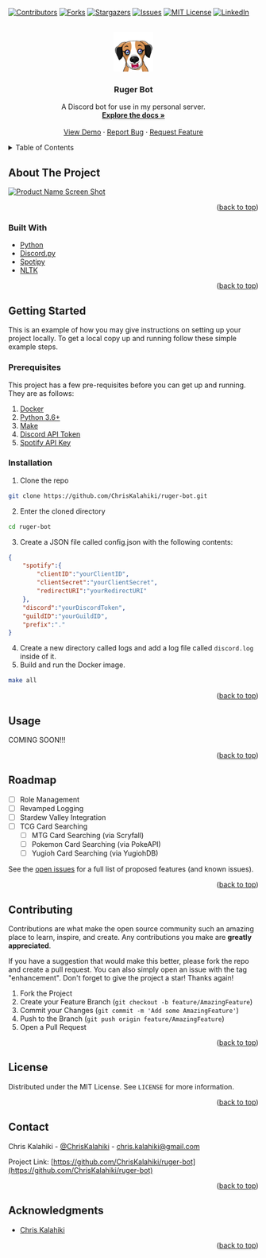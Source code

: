 <div id="top"></div>
<!--
*** Thanks for checking out the Best-README-Template. If you have a suggestion
*** that would make this better, please fork the repo and create a pull request
*** or simply open an issue with the tag "enhancement".
*** Don't forget to give the project a star!
*** Thanks again! Now go create something AMAZING! :D
-->



<!-- PROJECT SHIELDS -->
<!--
*** I'm using markdown "reference style" links for readability.
*** Reference links are enclosed in brackets [ ] instead of parentheses ( ).
*** See the bottom of this document for the declaration of the reference variables
*** for contributors-url, forks-url, etc. This is an optional, concise syntax you may use.
*** https://www.markdownguide.org/basic-syntax/#reference-style-links
-->
[![Contributors][contributors-shield]][contributors-url]
[![Forks][forks-shield]][forks-url]
[![Stargazers][stars-shield]][stars-url]
[![Issues][issues-shield]][issues-url]
[![MIT License][license-shield]][license-url]
[![LinkedIn][linkedin-shield]][linkedin-url]



<!-- PROJECT LOGO -->
<br />
<div align="center">
  <a href="https://github.com/ChrisKalahiki/ruger-bot">
    <img src="assets/logo.png" alt="Logo" width="80" height="80">
  </a>

<h3 align="center">Ruger Bot</h3>

  <p align="center">
    A Discord bot for use in my personal server.
    <br />
    <a href="https://github.com/ChrisKalahiki/ruger-bot"><strong>Explore the docs »</strong></a>
    <br />
    <br />
    <a href="https://github.com/ChrisKalahiki/ruger-bot">View Demo</a>
    ·
    <a href="https://github.com/ChrisKalahiki/ruger-bot/issues">Report Bug</a>
    ·
    <a href="https://github.com/ChrisKalahiki/ruger-bot/issues">Request Feature</a>
  </p>
</div>



<!-- TABLE OF CONTENTS -->
<details>
  <summary>Table of Contents</summary>
  <ol>
    <li>
      <a href="#about-the-project">About The Project</a>
      <ul>
        <li><a href="#built-with">Built With</a></li>
      </ul>
    </li>
    <li>
      <a href="#getting-started">Getting Started</a>
      <ul>
        <li><a href="#prerequisites">Prerequisites</a></li>
        <li><a href="#installation">Installation</a></li>
      </ul>
    </li>
    <li><a href="#usage">Usage</a></li>
    <li><a href="#roadmap">Roadmap</a></li>
    <li><a href="#contributing">Contributing</a></li>
    <li><a href="#license">License</a></li>
    <li><a href="#contact">Contact</a></li>
    <li><a href="#acknowledgments">Acknowledgments</a></li>
  </ol>
</details>



<!-- ABOUT THE PROJECT -->
## About The Project

[![Product Name Screen Shot][product-screenshot]](https://example.com)

<p align="right">(<a href="#top">back to top</a>)</p>



### Built With

* [Python](https://www.python.org/)
* [Discord.py](https://discordpy.readthedocs.io/en/stable/)
* [Spotipy](https://spotipy.readthedocs.io/en/2.19.0/)
* [NLTK](https://www.nltk.org/)

<p align="right">(<a href="#top">back to top</a>)</p>



<!-- GETTING STARTED -->
## Getting Started

This is an example of how you may give instructions on setting up your project locally.
To get a local copy up and running follow these simple example steps.

### Prerequisites

This project has a few pre-requisites before you can get up and running. They are as follows:
1. [Docker](https://www.docker.com/)
2. [Python 3.6+](https://www.python.org/downloads/)
3. [Make](https://www.gnu.org/software/make/)
4. [Discord API Token](https://discord.com/developers/applications)
5. [Spotify API Key](https://developer.spotify.com/dashboard/applications)

### Installation

1. Clone the repo
  ```sh
  git clone https://github.com/ChrisKalahiki/ruger-bot.git
  ```
2. Enter the cloned directory
  ```sh
  cd ruger-bot
  ```
3. Create a JSON file called config.json with the following contents:
  ```json
  {
      "spotify":{
          "clientID":"yourClientID",
          "clientSecret":"yourClientSecret",
          "redirectURI":"yourRedirectURI"
      },
      "discord":"yourDiscordToken",
      "guildID":"yourGuildID",
      "prefix":"."
  }
  ```
4. Create a new directory called logs and add a log file called `discord.log` inside of it.
5. Build and run the Docker image.
  ```sh
  make all
  ```

<p align="right">(<a href="#top">back to top</a>)</p>



<!-- USAGE EXAMPLES -->
## Usage

<!-- Use this space to show useful examples of how a project can be used. Additional screenshots, code examples and demos work well in this space. You may also link to more resources. -->

COMING SOON!!!

<!-- _For more examples, please refer to the [Documentation](https://example.com)_ -->

<p align="right">(<a href="#top">back to top</a>)</p>



<!-- ROADMAP -->
## Roadmap

- [ ] Role Management
- [ ] Revamped Logging
- [ ] Stardew Valley Integration
- [ ] TCG Card Searching
    - [ ] MTG Card Searching (via Scryfall)
    - [ ] Pokemon Card Searching (via PokeAPI)
    - [ ] Yugioh Card Searching (via YugiohDB)

See the [open issues](https://github.com/ChrisKalahiki/ruger-bot/issues) for a full list of proposed features (and known issues).

<p align="right">(<a href="#top">back to top</a>)</p>



<!-- CONTRIBUTING -->
## Contributing

Contributions are what make the open source community such an amazing place to learn, inspire, and create. Any contributions you make are **greatly appreciated**.

If you have a suggestion that would make this better, please fork the repo and create a pull request. You can also simply open an issue with the tag "enhancement".
Don't forget to give the project a star! Thanks again!

1. Fork the Project
2. Create your Feature Branch (`git checkout -b feature/AmazingFeature`)
3. Commit your Changes (`git commit -m 'Add some AmazingFeature'`)
4. Push to the Branch (`git push origin feature/AmazingFeature`)
5. Open a Pull Request

<p align="right">(<a href="#top">back to top</a>)</p>



<!-- LICENSE -->
## License

Distributed under the MIT License. See `LICENSE` for more information.

<p align="right">(<a href="#top">back to top</a>)</p>



<!-- CONTACT -->
## Contact

Chris Kalahiki - [@ChrisKalahiki](https://twitter.com/@ChrisKalahiki) - chris.kalahiki@gmail.com

Project Link: [https://github.com/ChrisKalahiki/ruger-bot](https://github.com/ChrisKalahiki/ruger-bot)

<p align="right">(<a href="#top">back to top</a>)</p>



<!-- ACKNOWLEDGMENTS -->
## Acknowledgments

* [Chris Kalahiki](https://www.chriskalahiki.info/)

<p align="right">(<a href="#top">back to top</a>)</p>



<!-- MARKDOWN LINKS & IMAGES -->
<!-- https://www.markdownguide.org/basic-syntax/#reference-style-links -->
[contributors-shield]: https://img.shields.io/github/contributors/ChrisKalahiki/ruger-bot.svg?style=for-the-badge
[contributors-url]: https://github.com/ChrisKalahiki/ruger-bot/graphs/contributors
[forks-shield]: https://img.shields.io/github/forks/ChrisKalahiki/ruger-bot.svg?style=for-the-badge
[forks-url]: https://github.com/ChrisKalahiki/ruger-bot/network/members
[stars-shield]: https://img.shields.io/github/stars/ChrisKalahiki/ruger-bot.svg?style=for-the-badge
[stars-url]: https://github.com/ChrisKalahiki/ruger-bot/stargazers
[issues-shield]: https://img.shields.io/github/issues/ChrisKalahiki/ruger-bot.svg?style=for-the-badge
[issues-url]: https://github.com/ChrisKalahiki/ruger-bot/issues
[license-shield]: https://img.shields.io/github/license/ChrisKalahiki/ruger-bot.svg?style=for-the-badge
[license-url]: https://github.com/ChrisKalahiki/ruger-bot/blob/master/LICENSE
[linkedin-shield]: https://img.shields.io/badge/-LinkedIn-black.svg?style=for-the-badge&logo=linkedin&colorB=555
[linkedin-url]: https://linkedin.com/in/chriskalahiki
[product-screenshot]: images/screenshot.png
